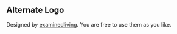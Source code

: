 ## Alternate Logo

Designed by  [examinedliving](https://github.com/examinedliving).  You are free to use them as you like.


